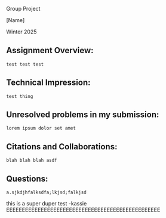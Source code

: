 Group Project

[Name]

Winter 2025

## Assignment Overview:
	test test test


## Technical Impression:
    test thing
	
## Unresolved problems in my submission:
    lorem ipsum dolor set amet
	
## Citations and Collaborations:
	blah blah blah asdf
	
## Questions:
    a.sjkdjhfalksdfa;lkjsd;falkjsd

this is a super duper test -kassie
EEEEEEEEEEEEEEEEEEEEEEEEEEEEEEEEEEEEEEEEEEEEEEEEE

